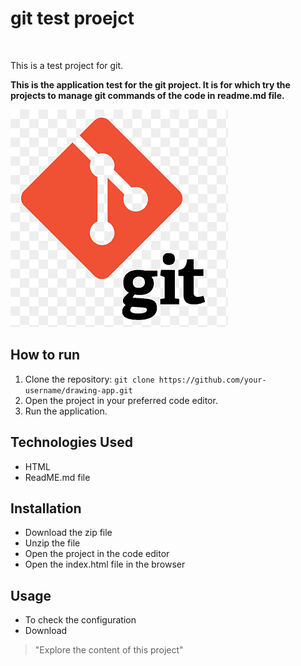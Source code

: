 # git test proejct

<br>

<p> This is a test project for git. </p>

<strong> This is the application test for the git project. It is for which try the projects to manage git commands of the code in readme.md file. </strong>

![image of a proejct](/git-logo-image.png)

## How to run

1. Clone the repository: `git clone https://github.com/your-username/drawing-app.git`
2. Open the project in your preferred code editor.
3. Run the application.

## Technologies Used

- HTML
- ReadME.md file

## Installation

- Download the zip file
- Unzip the file
- Open the project in the code editor
- Open the index.html file in the browser

## Usage

- To check the configuration
- Download

> "Explore the content of this project"
